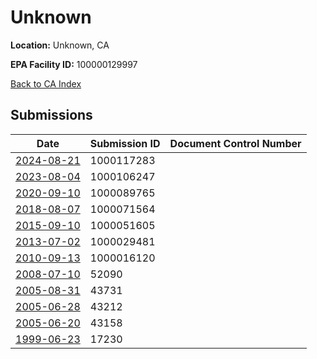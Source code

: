 # Unknown

**Location:** Unknown, CA

**EPA Facility ID:** 100000129997

[Back to CA Index](../../index.md)

## Submissions

| Date | Submission ID | Document Control Number |
|------|--------------|-------------------------|
| [2024-08-21](submissions/1000117283.md) | 1000117283 |  |
| [2023-08-04](submissions/1000106247.md) | 1000106247 |  |
| [2020-09-10](submissions/1000089765.md) | 1000089765 |  |
| [2018-08-07](submissions/1000071564.md) | 1000071564 |  |
| [2015-09-10](submissions/1000051605.md) | 1000051605 |  |
| [2013-07-02](submissions/1000029481.md) | 1000029481 |  |
| [2010-09-13](submissions/1000016120.md) | 1000016120 |  |
| [2008-07-10](submissions/52090.md) | 52090 |  |
| [2005-08-31](submissions/43731.md) | 43731 |  |
| [2005-06-28](submissions/43212.md) | 43212 |  |
| [2005-06-20](submissions/43158.md) | 43158 |  |
| [1999-06-23](submissions/17230.md) | 17230 |  |
